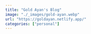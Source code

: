 ```yaml
---
title: "Gold Ayan's Blog"
image: "./_images/gold-ayan.webp"
url: "https://goldayan.netlify.app/"
categories: ["personal"]
---
```

